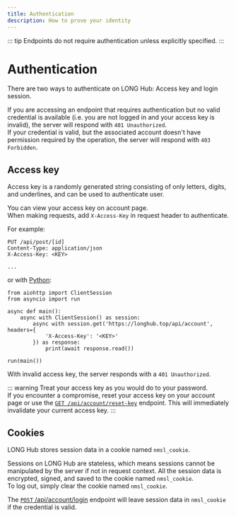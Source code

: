 ```yaml
---
title: Authentication
description: How to prove your identity
---
```


::: tip
Endpoints do not require authentication unless explicitly specified.
:::

# Authentication

There are two ways to authenticate on LONG Hub: Access key and login session.  

If you are accessing an endpoint that requires authentication but no valid credential is available (i.e. you are not logged in and your access key is invalid), the server will respond with `401 Unauthorized`.  
If your credential is valid, but the associated account doesn't have permission required by the operation, the server will respond with `403 Forbidden`.  

## Access key

Access key is a randomly generated string consisting of only letters, digits, and underlines, and can be used to authenticate user.  

You can view your access key on account page.  
When making requests, add `X-Access-Key` in request header to authenticate.  

For example:

```http{3}
PUT /api/post/[id]
Content-Type: application/json
X-Access-Key: <KEY>

...
```

or with [Python](https://www.python.org/):

```py{7}
from aiohttp import ClientSession
from asyncio import run

async def main():
    async with ClientSession() as session:
        async with session.get('https://longhub.top/api/account', headers={
            'X-Access-Key': '<KEY>'
        }) as response:
            print(await response.read())

run(main())
```

With invalid access key, the server responds with a `401 Unauthorized`.  

::: warning
Treat your access key as you would do to your password.  
If you encounter a compromise, reset your access key on your account page or use the [`GET /api/account/reset-key`](account.html#get-api-account-reset-key) endpoint. This will immediately invalidate your current access key.
:::

## Cookies

LONG Hub stores session data in a cookie named `nmsl_cookie`. 

Sessions on LONG Hub are stateless, which means sessions cannot be manipulated by the server if not in request context. All the session data is encrypted, signed, and saved to the cookie named `nmsl_cookie`.  
To log out, simply clear the cookie named `nmsl_cookie`.

The [`POST` /api/account/login](account.html#post-api-account-login) endpoint will leave session data in `nmsl_cookie` if the credential is valid.

